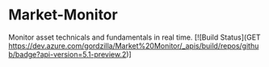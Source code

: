 # Market-Monitor
Monitor asset technicals and fundamentals in real time.
[![Build Status](GET https://dev.azure.com/gordzilla/Market%20Monitor/_apis/build/repos/github/badge?api-version=5.1-preview.2)]

